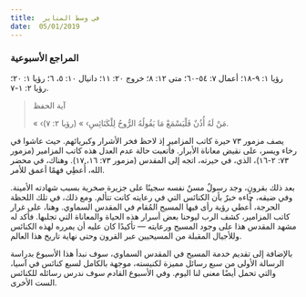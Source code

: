 ```yaml
---
title:  في وسط المناير
date:  05/01/2019
---
```


### المراجع الأسبوعية
رؤيا ١: ٩-١٨؛ أعمال ٧: ٥٤-٦٠؛ متى ١٢: ٨؛ خروج ٢٠: ١١؛ دانيال ١٠: ٥، ٦؛ رؤيا ١: ٢٠؛ رؤيا ٢: ١-٧.

> <p>آية الحفظ</p>
> « ‹مَنْ لَهُ أُذُنٌ فَلْيَسْمَعْ مَا يَقُولُهُ الرُّوحُ لِلْكَنَائِسِ› » (رؤيا ٢: ٧).

يصف مزمور ٧٣ حيرة كاتب المزامير إذ لاحظ فخر الأشرار وكبريائهم. حيث عاشوا في رخاء ويسر، على نقيض معاناة الأبرار. فأتعبت حالة عدم العدل هذه كاتب المزامير (مزمور ٧٣: ٢-١٦)، الذي، في حيرته، اتجه إلى المقدس (مزمور ٧٣: ١٦، ١٧). وهناك، في محضر الله، أُعطِي فهمًا أعمق للأمر.

بعد ذلك بقرونٍ، وجد رسولٌ مسنٌ نفسه سجينًا على جزيرة صخرية بسبب شهادته الأمينة. وفي ضيقه، جاءه خبرٌ بأن الكنائس التي في رعايته كانت تتألم. ومع ذلك، في تلك اللحظة الحرجة، أُعطي رؤية رأى فيها المسيح المُقام في المقدس السماوي. وهنا، على غرار كاتب المزامير، كشف الرب ليوحنا بعض أسرار هذه الحياة والمعاناة التي تجلبها. فأكد له مشهد المقدس هذا على وجود المسيح ورعايته — تأكيدًا كان عليه أن يمرره لهذه الكنائس وللأجيال المقبلة من المسيحيين عبر القرون وحتى نهاية تاريخ هذا العالم.

بالإضافة إلى تقديم خدمة المسيح في المقدس السماوي، سوف نبدأ هذا الأسبوع بدراسة الرسالة الأولى من سبع رسائل مميزة لكنيسته، موجهة بالكامل لسبع كنائس في آسيا، والتي تحمل أيضًا معنى لنا اليوم. وفي الأسبوع القادم سوف ندرس رسائله للكنائس الست الأخرى.